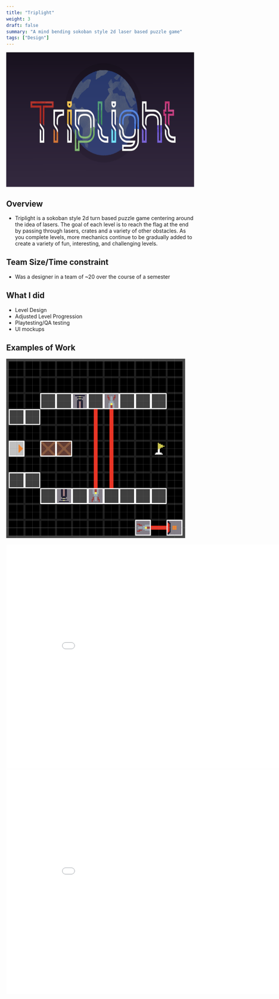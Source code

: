 ```yaml
---
title: "Triplight"
weight: 3
draft: false
summary: "A mind bending sokoban style 2d laser based puzzle game"
tags: ["Design"]
---
```


<p><img src="featured.png" width="640" height = "360"></p>

## Overview
- Triplight is a sokoban style 2d turn based puzzle game centering around the idea of lasers. The goal of each level is to reach the flag at the end by passing through lasers, crates and a variety of other obstacles. As you complete levels, more mechanics continue to be gradually added to create a variety of fun, interesting, and challenging levels.

## Team Size/Time constraint
- Was a designer in a team of ~20 over the course of a semester

## What I did
- Level Design
- Adjusted Level Progression
- Playtesting/QA testing
- UI mockups


## Examples of Work
<p><img src="throwback.webp" width="480" height = "480"></p>


<embed src="Triplight Difficulty.pdf" type="application/pdf" width="900" height="600"/>
<embed src="triplight level order.pdf" type="application/pdf" width="900" height="600"/>

